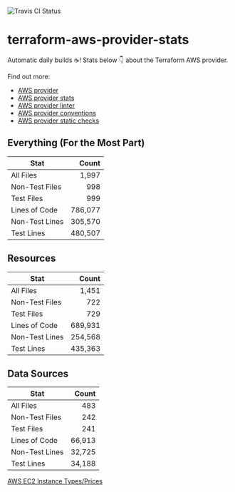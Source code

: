 ![Travis CI Status](https://travis-ci.org/YakDriver/terraform-aws-provider-stats.svg?branch=main)
# terraform-aws-provider-stats

Automatic daily builds :coffee:! Stats below :point_down: about the Terraform AWS provider.

Find out more:
* [AWS provider](https://github.com/terraform-providers/terraform-provider-aws)
* [AWS provider stats](https://github.com/YakDriver/terraform-aws-provider-stats)
* [AWS provider linter](https://github.com/terraform-providers/terraform-provider-aws/tree/master/awsproviderlint)
* [AWS provider conventions](https://github.com/YakDriver/terraform-aws-conventions)
* [AWS provider static checks](https://github.com/YakDriver/terraform-aws-provider-static-checks)



## Everything (For the Most Part)

|  Stat  |  Count  |
| ------------- | -------------: |
|  All Files  |  1,997  |
|  Non-Test Files  |  998  |
|  Test Files  |  999  |
|  Lines of Code  |  786,077  |
|  Non-Test Lines  |  305,570  |
|  Test Lines  |  480,507  |



## Resources

|  Stat  |  Count  |
| ------------- | -------------: |
|  All Files  |  1,451  |
|  Non-Test Files  |  722  |
|  Test Files  |  729  |
|  Lines of Code  |  689,931  |
|  Non-Test Lines  |  254,568  |
|  Test Lines  |  435,363  |



## Data Sources

|  Stat  |  Count  |
| ------------- | -------------: |
|  All Files  |  483  |
|  Non-Test Files  |  242  |
|  Test Files  |  241  |
|  Lines of Code  |  66,913  |
|  Non-Test Lines  |  32,725  |
|  Test Lines  |  34,188  |




[AWS EC2 Instance Types/Prices](https://github.com/YakDriver/aws-ec2-instance-types)

